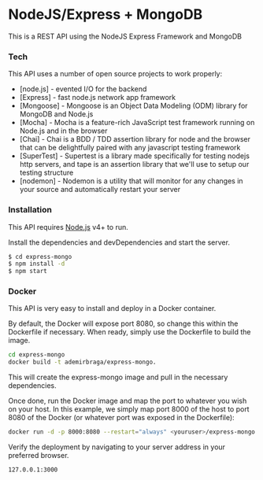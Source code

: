 # NodeJS/Express + MongoDB

This is a REST API using the NodeJS Express Framework and MongoDB

### Tech
This API uses a number of open source projects to work properly:

* [node.js] - evented I/O for the backend
* [Express] - fast node.js network app framework
* [Mongoose] - Mongoose is an Object Data Modeling (ODM) library for MongoDB and Node.js
* [Mocha] - Mocha is a feature-rich JavaScript test framework running on Node.js and in the browser
* [Chai] - Chai is a BDD / TDD assertion library for node and the browser that can be delightfully paired with any javascript testing framework
* [SuperTest] - Supertest is a library made specifically for testing nodejs http servers, and tape is an assertion library that we'll use to setup our testing structure
* [nodemon] - Nodemon is a utility that will monitor for any changes in your source and automatically restart your server

### Installation

This API requires [Node.js](https://nodejs.org/) v4+ to run.

Install the dependencies and devDependencies and start the server.

```sh
$ cd express-mongo
$ npm install -d
$ npm start
```

### Docker
This API is very easy to install and deploy in a Docker container.

By default, the Docker will expose port 8080, so change this within the Dockerfile if necessary. When ready, simply use the Dockerfile to build the image.

```sh
cd express-mongo
docker build -t ademirbraga/express-mongo.
```
This will create the express-mongo image and pull in the necessary dependencies. 

Once done, run the Docker image and map the port to whatever you wish on your host. In this example, we simply map port 8000 of the host to port 8080 of the Docker (or whatever port was exposed in the Dockerfile):

```sh
docker run -d -p 8000:8080 --restart="always" <youruser>/express-mongo
```

Verify the deployment by navigating to your server address in your preferred browser.

```sh
127.0.0.1:3000
```

